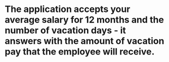 # The application accepts your average salary for 12 months and the number of vacation days - it answers with the amount of vacation pay that the employee will receive.
